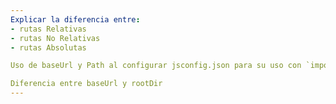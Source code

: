 ```yaml
---
Explicar la diferencia entre:
- rutas Relativas
- rutas No Relativas
- rutas Absolutas

Uso de baseUrl y Path al configurar jsconfig.json para su uso con `import`

Diferencia entre baseUrl y rootDir
---
```


